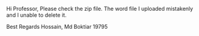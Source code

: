 Hi Professor,
Please check the zip file. The word file I uploaded mistakenly and I unable to delete it.

Best Regards
Hossain, Md Boktiar
19795
